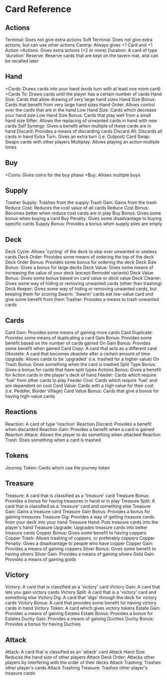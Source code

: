 # Card Reference

## Actions

Terminal: Does not give extra actions
Soft Terminal: Does not give extra actions, but can use other actions
Cantrip: Always gives +1 Card and +1 Action
+Actions: Gives extra actions (+2 or more)
Duration: A card of type 'duration'
Reserve: Reserve cards that are kept on the tavern mat, and can be recalled later

## Hand

+Cards: Draws cards into your hand (ends turn with at least one more card)
+Cards To: Draws cards until the player has a certain number of cards
Hand Size: Cards that allow drawing of very large hand sizes
Hand Size Bonus: Cards that benefit from very large hand sizes
Hand Order: Allows control over the cards that are in the hand
Low Hand Size: Cards which decrease your hand size
Low Hand Size Bonus: Cards that play well from a small hand size
Sifter: Allows the replacing of unwanted cards in hand with new cards
Self Synergy: Gives a benefit when multiple of these cards are in hand
Discard: Provides a means of discarding cards
Discard All: Discards all cards in hand
Extra Turn: Gives an extra turn (i.e. Outpost)
Card Swap: Swaps cards with other players
Multiplay: Allows playing an action multiple times

## Buy

+Coins: Gives coins for the buy phase
+Buy: Allows multiple buys

## Supply

Trasher Supply: Trashes from the supply
Trash Gain: Gains from the trash
Reduce Cost: Reduces the cost value of all cards
Reduce Cost Bonus: Becomes better when reduce cost cards are in play
Buy Bonus: Gives some bonus when buying a card
Buy Penalty: Gives some disadvantage to buying specific cards
Supply Bonus: Provides a bonus when supply piles are empty

## Deck

Deck Cycle: Allows 'cycling' of the deck to skip over unwanted or useless cards
Deck Order: Provides some means of ordering the top of the deck
Deck Order Bonus: Provides some bonus for ordering the deck
Deck Size Bonus: Gives a bonus for large decks
Deck Value: Gives some means of increasing the value of your deck (except Remodel variants)
Deck Value Bonus: Gives some bonus based on card value or deck value
Deck Cleaner: Gives some way of hiding or removing unwanted cards (other than trashing)
Deck Keeper: Gives some way of hiding or removing unwanted cards, but keeping them for scoring
Swarm: 'Swarm' cards eat low-value card and give some benefit from them
Trasher: Provides a means to trash unwanted cards

## Cards

Card Gain: Provides some means of gaining more cards
Card Duplicate: Provides some means of duplicating a card
Gain Bonus: Provides some benefit based on the number of cards gained
On Gain Bonus: Provides some benefit when gained
Card Copy: A card that acts as a different card
Obsolete: A card that becomes obsolete after a certain amount of time
Upgrade: Allows cards to be 'upgraded' (i.e. trashed for a higher value)
On Trash Bonus: Does something when the card is trashed
Split Type Bonus: Gives a bonus for cards that have split types
Actions Bonus: Gives a benefit for Action cards in the player's deck of hand
Feeder: Cards which require 'fuel' from other cards to play
Feeder Cost: Cards which require 'fuel' and are dependent on cost
Card Value: Cards with a high value for their cost (i.e. Peddler, Border Village)
Card Value Bonus: Cards that give a bonus for having high-value cards

## Reactions

Reaction: A card of type 'reaction'
Reaction Discard: Provides a benefit when discarded
Reaction Gain: Provides a benefit when a card is gained
Reaction Attack: Allows the player to do something when attacked
Reaction Trash: Does something when a card is trashed

## Tokens

Journey Token: Cards which use the journey token

## Treasure

Treasure: A card that is classified as a 'treasure' card
Treasure Bonus: Provides a bonus for having treasures in hand or in play
Treasure Split: A card that is classified as a 'treasure' card and something else
Treasure Gain: Gains a treasure card
Treasure Gain Bonus: Provides a bonus for gaining treasures
Treasure Dig: Provides a way of getting treasure cards from your deck into your hand
Treasure Hand: Puts treasure cards into the player's hand
Treasure Upgrade: Upgrades treasure cards into better treasure cards
Copper Bonus: Gives some benefit to having coppers
Copper Trash: Allows trashing of coppers, or preferably coppers
Copper Penalty: Gives a disadvantage to people who have copper
Copper Gain: Provides a means of gaining coppers
Silver Bonus: Gives some benefit to having silvers
Silver Gain: Provides a means of gaining silvers
Gold Gain: Provides a means of gaining golds

## Victory

Victory: A card that is classified as a 'victory' card
Victory Gain: A card that lets you gain victory cards
Victory Split: A card that is a 'victory' card and something else
Victory Dig: A card that 'digs' through the deck for victory cards
Victory Bonus: A card that provides some benefit for having victory cards in hand
Victory Token: A card which gives victory tokens
Estate Gain: Provides a means of gaining Estates
Estate Bonus: Provides a bonus for Estates
Duchy Gain: Provides a means of gaining Duchies
Duchy Bonus: Provides a bonus for having Duchies

## Attack

Attack: A card that is classified as an 'attack' card
Attack Hand Size: Reduces the hand size of other players
Attack Deck Order: Attacks other players by interfering with the order of their decks
Attack Trashing: Trashes other player's cards
Attack Trashing Treasure: Trashes other player's treasure cards
